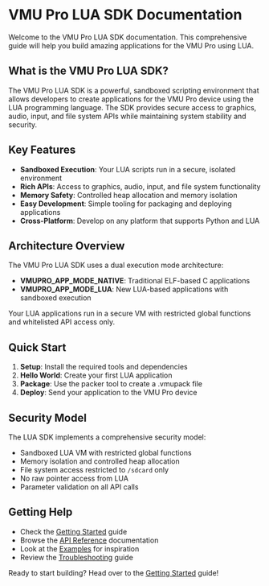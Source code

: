 # VMU Pro LUA SDK Documentation

Welcome to the VMU Pro LUA SDK documentation. This comprehensive guide will help you build amazing applications for the VMU Pro using LUA.

## What is the VMU Pro LUA SDK?

The VMU Pro LUA SDK is a powerful, sandboxed scripting environment that allows developers to create applications for the VMU Pro device using the LUA programming language. The SDK provides secure access to graphics, audio, input, and file system APIs while maintaining system stability and security.

## Key Features

- **Sandboxed Execution**: Your LUA scripts run in a secure, isolated environment
- **Rich APIs**: Access to graphics, audio, input, and file system functionality
- **Memory Safety**: Controlled heap allocation and memory isolation
- **Easy Development**: Simple tooling for packaging and deploying applications
- **Cross-Platform**: Develop on any platform that supports Python and LUA

## Architecture Overview

The VMU Pro LUA SDK uses a dual execution mode architecture:

- **VMUPRO_APP_MODE_NATIVE**: Traditional ELF-based C applications
- **VMUPRO_APP_MODE_LUA**: New LUA-based applications with sandboxed execution

Your LUA applications run in a secure VM with restricted global functions and whitelisted API access only.

## Quick Start

1. **Setup**: Install the required tools and dependencies
2. **Hello World**: Create your first LUA application
3. **Package**: Use the packer tool to create a .vmupack file
4. **Deploy**: Send your application to the VMU Pro device

## Security Model

The LUA SDK implements a comprehensive security model:

- Sandboxed LUA VM with restricted global functions
- Memory isolation and controlled heap allocation
- File system access restricted to `/sdcard` only
- No raw pointer access from LUA
- Parameter validation on all API calls

## Getting Help

- Check the [Getting Started](getting-started.md) guide
- Browse the [API Reference](api/graphics.md) documentation
- Look at the [Examples](examples/hello-world.md) for inspiration
- Review the [Troubleshooting](advanced/troubleshooting.md) guide

Ready to start building? Head over to the [Getting Started](getting-started.md) guide!